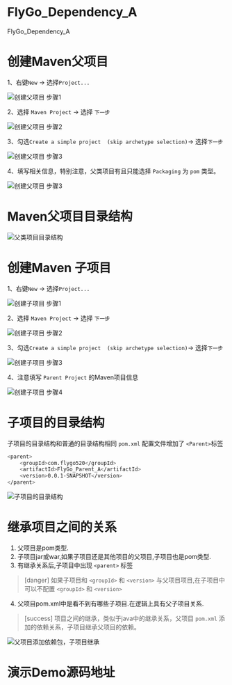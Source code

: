 # FlyGo_Dependency_A
FlyGo_Dependency_A

# 创建Maven父项目

1、右键`New` -> 选择`Project...`

![创建父项目 步骤1](https://www.flygo520.com/uploads/maven/images/m_29b83fe3f04034389ddc6b78293e9d58_r.png#size=360x0)

2、选择 `Maven Project` -> 选择 `下一步`

![创建父项目 步骤2](https://www.flygo520.com/uploads/maven/images/m_f05cb2cf736c817a83b0a05f4f888bd2_r.png#size=360x0)

3、勾选`Create a simple project  (skip archetype selection)`-> 选择`下一步`

![创建父项目 步骤3](https://www.flygo520.com/uploads/maven/images/m_88023f621995d513fd20c9440faf3ab5_r.png#size=360x0)

4、填写相关信息，特别注意，父类项目有且只能选择 `Packaging` 为 `pom` 类型。

![创建父项目 步骤3](https://www.flygo520.com/uploads/maven/images/m_f37fcf1d15e0c99fca2dd6e01e8275d3_r.png#size=360x0)

# Maven父项目目录结构

![父类项目目录结构](https://www.flygo520.com/uploads/maven/images/m_312e8cc5335f1736fc707d82461e0faa_r.png#size=360x0)

# 创建Maven 子项目

1、右键`New` -> 选择`Project...`

![创建子项目 步骤1](https://www.flygo520.com/uploads/maven/images/m_29b83fe3f04034389ddc6b78293e9d58_r.png#size=360x0)

2、选择 `Maven Project` -> 选择 `下一步`

![创建子项目 步骤2](https://www.flygo520.com/uploads/maven/images/m_f05cb2cf736c817a83b0a05f4f888bd2_r.png#size=360x0)

3、勾选`Create a simple project  (skip archetype selection)`-> 选择`下一步`

![创建子项目 步骤3](https://www.flygo520.com/uploads/maven/images/m_88023f621995d513fd20c9440faf3ab5_r.png#size=360x0)

4、注意填写 `Parent Project` 的Maven项目信息

![创建子项目 步骤4](https://www.flygo520.com/uploads/maven/images/m_88a0b2c3ec681c2387be2e4a4224a1d6_r.png#size=360x0)

# 子项目的目录结构

子项目的目录结构和普通的目录结构相同
`pom.xml` 配置文件增加了 `<Parent>`标签

```bash
<parent>
	<groupId>com.flygo520</groupId>
	<artifactId>FlyGo_Parent_A</artifactId>
	<version>0.0.1-SNAPSHOT</version>
</parent>
```
![子项目的目录结构](https://www.flygo520.com/uploads/maven/images/m_2f0721636078106ea60c6a0f99160dde_r.png#size=360x0)

# 继承项目之间的关系

1. 父项目是pom类型.
2. 子项目jar或war,如果子项目还是其他项目的父项目,子项目也是pom类型.
3. 有继承关系后,子项目中出现 `<parent>` 标签
>[danger] 如果子项目和 `<groupId>` 和 `<version>` 与父项目项目,在子项目中可以不配置 `<groupId>` 和 `<version>`
4. 父项目pom.xml中是看不到有哪些子项目.在逻辑上具有父子项目关系.
>[success] 项目之间的继承，类似于java中的继承关系，父项目 `pom.xml` 添加的依赖关系，子项目继承父项目的依赖。

![父项目添加依赖包，子项目继承](https://www.flygo520.com/uploads/maven/images/m_12818d364e9dc1160e5d7d3916a7e57e_r.png#size=360x0)

# 演示Demo源码地址

